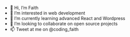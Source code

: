 - 👋 Hi, I’m Faith
- 👀 I’m interested in web development
- 🌱 I’m currently learning advanced React and Wordpress
- 💞️ I’m looking to collaborate on open source projects
- 📫 Tweet at me on @coding_faith

<!---
codingfaith/codingfaith is a ✨ special ✨ repository because its `README.md` (this file) appears on your GitHub profile.
You can click the Preview link to take a look at your changes.
--->
